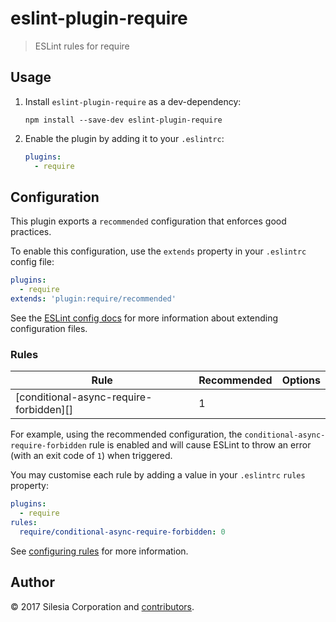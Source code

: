 # eslint-plugin-require

> ESLint rules for require

## Usage

1. Install `eslint-plugin-require` as a dev-dependency:

    ```shell
    npm install --save-dev eslint-plugin-require
    ```

2. Enable the plugin by adding it to your `.eslintrc`:

    ```yaml
    plugins:
      - require
    ```

## Configuration

This plugin exports a `recommended` configuration that enforces good practices.

To enable this configuration, use the `extends` property in your `.eslintrc`
config file:

```yaml
plugins:
  - require
extends: 'plugin:require/recommended'
```

See the [ESLint config docs][] for more information about extending
configuration files.

[eslint config docs]: http://eslint.org/docs/user-guide/configuring#extending-configuration-files

### Rules

Rule                                    | Recommended      | Options
----                                    | -----------      | -------
[conditional-async-require-forbidden][]   | 1                |

For example, using the recommended configuration, the `conditional-async-require-forbidden` rule
is enabled and will cause ESLint to throw an error (with an exit code of `1`)
when triggered.

You may customise each rule by adding a value in your `.eslintrc` `rules`
property:

```yaml
plugins:
  - require
rules:
  require/conditional-async-require-forbidden: 0
```

See [configuring rules][] for more information.

[configuring rules]: http://eslint.org/docs/user-guide/configuring#configuring-rules

## Author

© 2017 Silesia Corporation and [contributors][].

[contributors]: https://github.com/silesia-corporation/eslint-plugin-require/graphs/contributors

